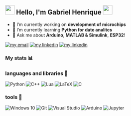 ## <img src=https://github.com/TheDudeThatCode/TheDudeThatCode/blob/master/Assets/Hi.gif width="30"> Hello, I'm Gabriel Henrique <img src=https://github.com/TheDudeThatCode/TheDudeThatCode/blob/master/Assets/Earth.gif width="30">

- 🔭 I’m currently working on **development of microchips**
- 🌱 I’m currently learning **Python for date analitcs** 
- 💬 Ask me about **Arduino**, **MATLAB & Simulink**, **ESP32**! 

[![my email](https://img.shields.io/static/v1?style=flat&logo=gmail&labelColor=fafafa&label=Email&message=gabriel.vasconcelos@ee.ufcg.edu.br&color=red)](mailto:gabriel.vasconcelos@ee.ufcg.edu.br)
[![my linkedin](https://img.shields.io/static/v1?style=flat&logo=linkedin&logoColor=0072b1&labelColor=fafafa&label=LinkedIn&message=Gabriel%20Henrique&color=0072b1)](https://www.linkedin.com/in/gabriel-henrique-vasconcelos-silva-021716148/) 
[![my linkedin](https://img.shields.io/static/v1?style=flat&logo=data%3Aimage%2Fpng%3Bbase64%2CiVBORw0KGgoAAAANSUhEUgAAAA4AAAAOCAQAAAC1QeVaAAAABGdBTUEAALGPC%2FxhBQAAACBjSFJNAAB6JQAAgIMAAPn%2FAACA6QAAdTAAAOpgAAA6mAAAF2%2BSX8VGAAAAB3RJTUUH5QgVDgAvfKXcrgAAAAJiS0dEAP%2BHj8y%2FAAAAzklEQVQYGQXBPysEAAAH0JfulJgUShIpg6Kw%2BDPJqBiEjyGLsimnbNSV5ZYrm4xWpSwWyqB0kVgud5kUOXU%2F7wF0mbdlzaRuAIBBVQ2%2F3lw6NKcDgIITETeWzBo1AABDnkXbnooXZyYs6gSY8inaSmoiKg5sAkxoiCjb0dRSduRaD9Dn1o%2B402%2FGimUP6saAon3nLlxZt2DXo3g1DLDtW1Pdhy8RUVUEGPcuIiKiZhqAgqqIiLi3BACsaok%2FT0pGAAB6nTq2YRgAACgAAPAPMTNKav99rfIAAAAldEVYdGRhdGU6Y3JlYXRlADIwMjEtMDgtMjFUMTQ6MDA6NDctMDQ6MDAtIdE%2FAAAAJXRFWHRkYXRlOm1vZGlmeQAyMDIxLTA4LTIxVDE0OjAwOjQ3LTA0OjAwXHxpgwAAAABJRU5ErkJggg%3D%3D&logoColor=0072b1&labelColor=fafafa&label=Lattes&message=Gabriel%20Henrique&color=black)](http://lattes.cnpq.br/7968110191662759) 


### My stats 📊

[](https://github.com/gabrielhvs/github-stats/blob/master/generated/overview.svg)
[](https://github.com/gabrielhvs/github-stats/blob/master/generated/languages.svg)

    
### languages and libraries 📝
<img alt="Python" src="https://img.shields.io/badge/python-%2314354C.svg?style=for-the-badge&logo=python&logoColor=white"/> <img alt="C++" src="https://img.shields.io/badge/c++-%2300599C.svg?style=for-the-badge&logo=c%2B%2B&logoColor=white"/> <img alt="Lua" src="https://img.shields.io/badge/lua-%232C2D72.svg?style=for-the-badge&logo=lua&logoColor=white"/> <img alt="LaTeX" src="https://img.shields.io/badge/latex-%23008080.svg?style=for-the-badge&logo=latex&logoColor=white"/> 
<img alt="C" src="https://img.shields.io/badge/C-00599C?style=for-the-badge&logo=c&logoColor=white"/> 

### tools 🧰  
<img alt="Windows 10" src="https://img.shields.io/badge/Windows-0078D6?style=for-the-badge&logo=windows&logoColor=white" /> <img alt="Git" src="https://img.shields.io/badge/git-%23F05033.svg?style=for-the-badge&logo=git&logoColor=white"/> <img alt="Visual Studio" src="https://img.shields.io/badge/VisualStudio-5C2D91.svg?style=for-the-badge&logo=visual-studio&logoColor=white"/> <img alt="Arduino" src="https://img.shields.io/badge/-Arduino-00979D?style=for-the-badge&logo=Arduino&logoColor=white"/>  <img alt="Jupyter" src="https://img.shields.io/badge/Jupyter-%23F37626.svg?style=for-the-badge&logo=Jupyter&logoColor=white" />
 

